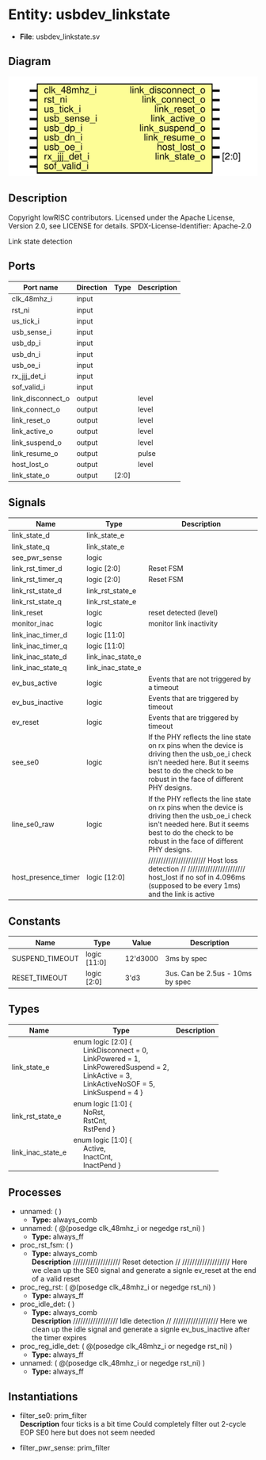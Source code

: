 # Entity: usbdev_linkstate

- **File**: usbdev_linkstate.sv
## Diagram

![Diagram](usbdev_linkstate.svg "Diagram")
## Description

 Copyright lowRISC contributors.
 Licensed under the Apache License, Version 2.0, see LICENSE for details.
 SPDX-License-Identifier: Apache-2.0

 Link state detection


## Ports

| Port name         | Direction | Type  | Description |
| ----------------- | --------- | ----- | ----------- |
| clk_48mhz_i       | input     |       |             |
| rst_ni            | input     |       |             |
| us_tick_i         | input     |       |             |
| usb_sense_i       | input     |       |             |
| usb_dp_i          | input     |       |             |
| usb_dn_i          | input     |       |             |
| usb_oe_i          | input     |       |             |
| rx_jjj_det_i      | input     |       |             |
| sof_valid_i       | input     |       |             |
| link_disconnect_o | output    |       | level       |
| link_connect_o    | output    |       | level       |
| link_reset_o      | output    |       | level       |
| link_active_o     | output    |       | level       |
| link_suspend_o    | output    |       | level       |
| link_resume_o     | output    |       | pulse       |
| host_lost_o       | output    |       | level       |
| link_state_o      | output    | [2:0] |             |
## Signals

| Name                | Type              | Description                                                                                                                                                                                                  |
| ------------------- | ----------------- | ------------------------------------------------------------------------------------------------------------------------------------------------------------------------------------------------------------ |
| link_state_d        | link_state_e      |                                                                                                                                                                                                              |
| link_state_q        | link_state_e      |                                                                                                                                                                                                              |
| see_pwr_sense       | logic             |                                                                                                                                                                                                              |
| link_rst_timer_d    | logic [2:0]       |  Reset FSM                                                                                                                                                                                                   |
| link_rst_timer_q    | logic [2:0]       |  Reset FSM                                                                                                                                                                                                   |
| link_rst_state_d    | link_rst_state_e  |                                                                                                                                                                                                              |
| link_rst_state_q    | link_rst_state_e  |                                                                                                                                                                                                              |
| link_reset          | logic             | reset detected (level)                                                                                                                                                                                       |
| monitor_inac        | logic             | monitor link inactivity                                                                                                                                                                                      |
| link_inac_timer_d   | logic [11:0]      |                                                                                                                                                                                                              |
| link_inac_timer_q   | logic [11:0]      |                                                                                                                                                                                                              |
| link_inac_state_d   | link_inac_state_e |                                                                                                                                                                                                              |
| link_inac_state_q   | link_inac_state_e |                                                                                                                                                                                                              |
| ev_bus_active       | logic             |  Events that are not triggered by a timeout                                                                                                                                                                  |
| ev_bus_inactive     | logic             |  Events that are triggered by timeout                                                                                                                                                                        |
| ev_reset            | logic             |  Events that are triggered by timeout                                                                                                                                                                        |
| see_se0             | logic             |  If the PHY reflects the line state on rx pins when the device is driving  then the usb_oe_i check isn't needed here. But it seems best to do the check  to be robust in the face of different PHY designs.  |
| line_se0_raw        | logic             |  If the PHY reflects the line state on rx pins when the device is driving  then the usb_oe_i check isn't needed here. But it seems best to do the check  to be robust in the face of different PHY designs.  |
| host_presence_timer | logic [12:0]      | ///////////////////////  Host loss detection // ///////////////////////  host_lost if no sof in 4.096ms (supposed to be every 1ms)  and the link is active                                                   |
## Constants

| Name            | Type         | Value    | Description                       |
| --------------- | ------------ | -------- | --------------------------------- |
| SUSPEND_TIMEOUT | logic [11:0] | 12'd3000 | 3ms by spec                       |
| RESET_TIMEOUT   | logic [2:0]  | 3'd3     | 3us. Can be 2.5us - 10ms by spec  |
## Types

| Name              | Type                                                                                                                                                                                                                                                                                                                                                                                                    | Description |
| ----------------- | ------------------------------------------------------------------------------------------------------------------------------------------------------------------------------------------------------------------------------------------------------------------------------------------------------------------------------------------------------------------------------------------------------- | ----------- |
| link_state_e      | enum logic [2:0] {<br><span style="padding-left:20px">          LinkDisconnect = 0,<br><span style="padding-left:20px">          LinkPowered = 1,<br><span style="padding-left:20px">     LinkPoweredSuspend = 2,<br><span style="padding-left:20px">          LinkActive = 3,<br><span style="padding-left:20px">     LinkActiveNoSOF = 5,<br><span style="padding-left:20px">     LinkSuspend = 4   } |             |
| link_rst_state_e  | enum logic [1:0] {<br><span style="padding-left:20px">     NoRst,<br><span style="padding-left:20px">     RstCnt,<br><span style="padding-left:20px">     RstPend   }                                                                                                                                                                                                                                   |             |
| link_inac_state_e | enum logic [1:0] {<br><span style="padding-left:20px">     Active,<br><span style="padding-left:20px">     InactCnt,<br><span style="padding-left:20px">     InactPend   }                                                                                                                                                                                                                              |             |
## Processes
- unnamed: (  )
  - **Type:** always_comb
- unnamed: ( @(posedge clk_48mhz_i or negedge rst_ni) )
  - **Type:** always_ff
- proc_rst_fsm: (  )
  - **Type:** always_comb
</br>**Description**
///////////////////  Reset detection // ///////////////////   Here we clean up the SE0 signal and generate a signle ev_reset at   the end of a valid reset 
- proc_reg_rst: ( @(posedge clk_48mhz_i or negedge rst_ni) )
  - **Type:** always_ff
- proc_idle_det: (  )
  - **Type:** always_comb
</br>**Description**
//////////////////  Idle detection // //////////////////   Here we clean up the idle signal and generate a signle ev_bus_inactive   after the timer expires 
- proc_reg_idle_det: ( @(posedge clk_48mhz_i or negedge rst_ni) )
  - **Type:** always_ff
- unnamed: ( @(posedge clk_48mhz_i or negedge rst_ni) )
  - **Type:** always_ff
## Instantiations

- filter_se0: prim_filter
</br>**Description**
 four ticks is a bit time
 Could completely filter out 2-cycle EOP SE0 here but
 does not seem needed

- filter_pwr_sense: prim_filter
